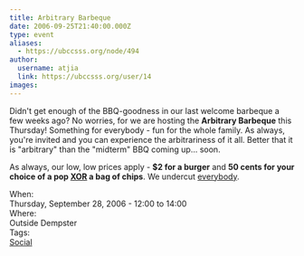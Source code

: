 ```yaml
---
title: Arbitrary Barbeque 
date: 2006-09-25T21:40:00.000Z
type: event
aliases:
  - https://ubccsss.org/node/494
author:
  username: atjia
  link: https://ubccsss.org/user/14
images:
---
```


<div class="field field-name-body field-type-text-with-summary field-label-hidden"><div class="field-items"><div class="field-item even"><p>Didn&apos;t get enough of the BBQ-goodness in our last welcome barbeque a few weeks ago?  No worries, for we are hosting the <strong>Arbitrary Barbeque</strong> this Thursday!  Something for everybody - fun for the whole family.  As always, you&apos;re invited and you can experience the arbitrariness of it all.  Better that it is &quot;arbitrary&quot; than the &quot;midterm&quot; BBQ coming up... soon.</p>
<p>As always, our low, low prices apply - <strong>$2 for a burger</strong> and <strong>50 cents for your choice of a pop <a href="https://en.wikipedia.org/wiki/XOR">XOR</a> a bag of chips</strong>.  We undercut <a href="http://www.ams.ubc.ca/content.cfm?ID=47">everybody</a>.</p>
</div></div></div><div class="field field-name-field-dates field-type-datetime field-label-above"><div class="field-label">When:&#xA0;</div><div class="field-items"><div class="field-item even"><span class="date-display-single">Thursday, September 28, 2006 - <span class="date-display-range"><span class="date-display-start">12:00</span> to <span class="date-display-end">14:00</span></span></span></div></div></div><div class="field field-name-field-location field-type-text field-label-above"><div class="field-label">Where:&#xA0;</div><div class="field-items"><div class="field-item even">Outside Dempster</div></div></div>    <footer>
    <div class="field field-name-field-tags field-type-taxonomy-term-reference field-label-above"><div class="field-label">Tags:&#xA0;</div><div class="field-items"><div class="field-item even"><a href="/social">Social</a></div></div></div>      </footer>